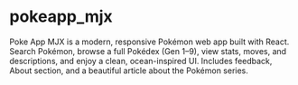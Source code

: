 # pokeapp_mjx
Poke App MJX is a modern, responsive Pokémon web app built with React. Search Pokémon, browse a full Pokédex (Gen 1–9), view stats, moves, and descriptions, and enjoy a clean, ocean-inspired UI. Includes feedback, About section, and a beautiful article about the Pokémon series.
